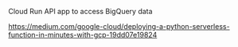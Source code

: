 Cloud Run API app to access BigQuery data


https://medium.com/google-cloud/deploying-a-python-serverless-function-in-minutes-with-gcp-19dd07e19824
